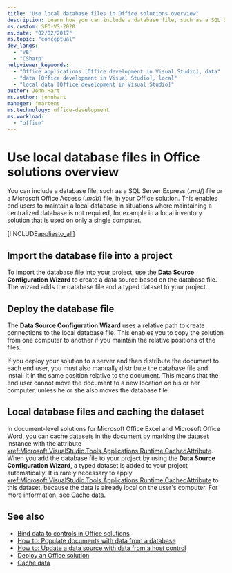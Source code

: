 ```yaml
---
title: "Use local database files in Office solutions overview"
description: Learn how you can include a database file, such as a SQL Server Express (.mdf) file or a Microsoft Office Access (.mdb) file, in your Office solution.
ms.custom: SEO-VS-2020
ms.date: "02/02/2017"
ms.topic: "conceptual"
dev_langs:
  - "VB"
  - "CSharp"
helpviewer_keywords:
  - "Office applications [Office development in Visual Studio], data"
  - "data [Office development in Visual Studio], local"
  - "local data [Office development in Visual Studio]"
author: John-Hart
ms.author: johnhart
manager: jmartens
ms.technology: office-development
ms.workload:
  - "office"
---
```

# Use local database files in Office solutions overview
  You can include a database file, such as a SQL Server Express (*.mdf*) file or a Microsoft Office Access (*.mdb*) file, in your Office solution. This enables end users to maintain a local database in situations where maintaining a centralized database is not required, for example in a local inventory solution that is used on only a single computer.

 [!INCLUDE[appliesto_all](../vsto/includes/appliesto-all-md.md)]

## Import the database file into a project
 To import the database file into your project, use the **Data Source Configuration Wizard** to create a data source based on the database file. The wizard adds the database file and a typed dataset to your project.

## Deploy the database file
 The **Data Source Configuration Wizard** uses a relative path to create connections to the local database file. This enables you to copy the solution from one computer to another if you maintain the relative positions of the files.

 If you deploy your solution to a server and then distribute the document to each end user, you must also manually distribute the database file and install it in the same position relative to the document. This means that the end user cannot move the document to a new location on his or her computer, unless he or she also moves the database file.

## Local database files and caching the dataset
 In document-level solutions for Microsoft Office Excel and Microsoft Office Word, you can cache datasets in the document by marking the dataset instance with the attribute <xref:Microsoft.VisualStudio.Tools.Applications.Runtime.CachedAttribute>. When you add the database file to your project by using the **Data Source Configuration Wizard**, a typed dataset is added to your project automatically. It is rarely necessary to apply <xref:Microsoft.VisualStudio.Tools.Applications.Runtime.CachedAttribute> to this dataset, because the data is already local on the user's computer. For more information, see [Cache data](../vsto/caching-data.md).

## See also
- [Bind data to controls in Office solutions](../vsto/binding-data-to-controls-in-office-solutions.md)
- [How to: Populate documents with data from a database](../vsto/how-to-populate-documents-with-data-from-a-database.md)
- [How to: Update a data source with data from a host control](../vsto/how-to-update-a-data-source-with-data-from-a-host-control.md)
- [Deploy an Office solution](../vsto/deploying-an-office-solution.md)
- [Cache data](../vsto/caching-data.md)
